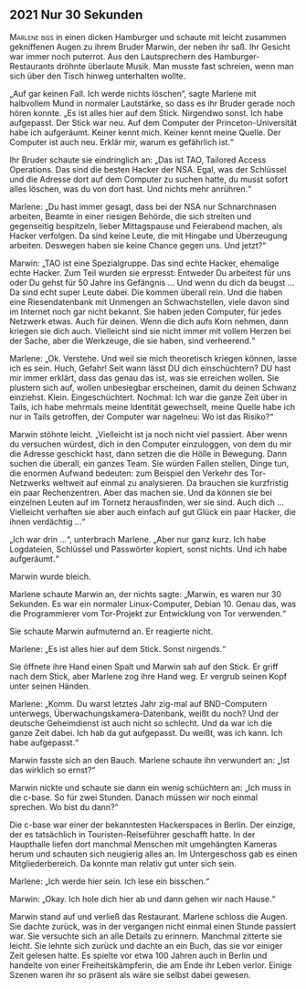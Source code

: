 ## **2021** Nur 30 Sekunden

<span style="font-variant:small-caps;">Marlene biss</span> in einen dicken Hamburger und schaute mit leicht zusammen gekniffenen Augen zu ihrem Bruder Marwin, der neben ihr saß.
Ihr Gesicht war immer noch puterrot.
Aus den Lautsprechern des Hamburger-Restaurants dröhnte überlaute Musik.
Man musste fast schreien, wenn man sich über den Tisch hinweg unterhalten wollte.

„Auf gar keinen Fall.
Ich werde nichts löschen“, sagte Marlene mit halbvollem Mund in normaler Lautstärke, so dass es ihr Bruder gerade noch hören konnte.
„Es ist alles hier auf dem Stick.
Nirgendwo sonst.
Ich habe aufgepasst.
Der Stick war neu.
Auf dem Computer der Princeton-Universität habe ich aufgeräumt.
Keiner kennt mich.
Keiner kennt meine Quelle.
Der Computer ist auch neu.
Erklär mir, warum es gefährlich ist.“

Ihr Bruder schaute sie eindringlich an: „Das ist TAO, Tailored Access Operations.
Das sind die besten Hacker der NSA.
Egal, was der Schlüssel und die Adresse dort auf dem Computer zu suchen hatte, du musst sofort alles löschen, was du von dort hast.
Und nichts mehr anrühren.“

Marlene: „Du hast immer gesagt, dass bei der NSA nur Schnarchnasen arbeiten, Beamte in einer riesigen Behörde, die sich streiten und gegenseitig bespitzeln, lieber Mittagspause und Feierabend machen, als Hacker verfolgen.
Da sind keine Leute, die mit Hingabe und Überzeugung arbeiten.
Deswegen haben sie keine Chance gegen uns. Und jetzt?“

Marwin: „TAO ist eine Spezialgruppe.
Das sind echte Hacker, ehemalige echte Hacker.
Zum Teil wurden sie erpresst: Entweder Du arbeitest für uns oder Du gehst für 50 Jahre ins Gefängnis … Und wenn du dich da beugst … Da sind echt super Leute dabei.
Die kommen überall rein.
Und die haben eine Riesendatenbank mit Unmengen an Schwachstellen, viele davon sind im Internet noch gar nicht bekannt.
Sie haben jeden Computer, für jedes Netzwerk etwas.
Auch für deinen.
Wenn die dich aufs Korn nehmen, dann kriegen sie dich auch.
Vielleicht sind sie nicht immer mit vollem Herzen bei der Sache, aber die Werkzeuge, die sie haben, sind verheerend.“

Marlene: „Ok.
Verstehe.
Und weil sie mich theoretisch kriegen können, lasse ich es sein.
Huch, Gefahr!
Seit wann lässt DU dich einschüchtern?
DU hast mir immer erklärt, dass das genau das ist, was sie erreichen wollen.
Sie plustern sich auf, wollen unbesiegbar erscheinen, damit du deinen Schwanz einziehst.
Klein.
Eingeschüchtert.
Nochmal: Ich war die ganze Zeit über in Tails, ich habe mehrmals meine Identität gewechselt, meine Quelle habe ich nur in Tails getroffen, der Computer war nagelneu: Wo ist das Risiko?“

Marwin stöhnte leicht.
„Vielleicht ist ja noch nicht viel passiert. Aber wenn du versuchen würdest, dich in den Computer einzuloggen, von dem du mir die Adresse geschickt hast, dann setzen die die Hölle in Bewegung.
Dann suchen die überall, ein ganzes Team.
Sie würden Fallen stellen, Dinge tun, die enormen Aufwand bedeuten: zum Beispiel den Verkehr des Tor-Netzwerks weltweit auf einmal zu analysieren.
Da brauchen sie kurzfristig ein paar Rechenzentren.
Aber das machen sie.
Und da können sie bei einzelnen Leuten auf im Tornetz herausfinden, wer sie sind.
Auch dich … Vielleicht verhaften sie aber auch einfach auf gut Glück ein paar Hacker, die ihnen verdächtig …“

„Ich war drin …“, unterbrach Marlene.
„Aber nur ganz kurz.
Ich habe Logdateien, Schlüssel und Passwörter kopiert, sonst nichts.
Und ich habe aufgeräumt.“

Marwin wurde bleich.

Marlene schaute Marwin an, der nichts sagte: „Marwin, es waren nur 30 Sekunden.
Es war ein normaler Linux-Computer, Debian 10.
Genau das, was die Programmierer vom Tor-Projekt zur Entwicklung von Tor verwenden.“

Sie schaute Marwin aufmuternd an.
Er reagierte nicht.

Marlene: „Es ist alles hier auf dem Stick.
Sonst nirgends.“

Sie öffnete ihre Hand einen Spalt und Marwin sah auf den Stick.
Er griff nach dem Stick, aber Marlene zog ihre Hand weg.
Er vergrub seinen Kopf unter seinen Händen.

Marlene: „Komm.
Du warst letztes Jahr zig-mal auf BND-Computern unterwegs, Überwachungskamera-Datenbank, weißt du noch?
Und der deutsche Geheimdienst ist auch nicht so schlecht.
Und da war ich die ganze Zeit dabei.
Ich hab da gut aufgepasst.
Du weißt, was ich kann.
Ich habe aufgepasst.“

Marwin fasste sich an den Bauch.
Marlene schaute ihn verwundert an: „Ist das wirklich so ernst?“

Marwin nickte und schaute sie dann ein wenig schüchtern an: „Ich muss in die c-base.
So für zwei Stunden.
Danach müssen wir noch einmal sprechen.
Wo bist du dann?“

Die c-base war einer der bekanntesten Hackerspaces in Berlin.
Der einzige, der es tatsächlich in Touristen-Reiseführer geschafft hatte.
In der Haupthalle liefen dort manchmal Menschen mit umgehängten Kameras herum und schauten sich neugierig alles an.
Im Untergeschoss gab es einen Mitgliederbereich.
Da konnte man relativ gut unter sich sein.

Marlene: „Ich werde hier sein.
Ich lese ein bisschen.“

Marwin: „Okay.
Ich hole dich hier ab und dann gehen wir nach Hause.“

Marwin stand auf und verließ das Restaurant.
Marlene schloss die Augen.
Sie dachte zurück, was in der vergangen nicht einmal einen Stunde passiert war.
Sie versuchte sich an alle Details zu erinnern.
Manchmal zitterte sie leicht.
Sie lehnte sich zurück und dachte an ein Buch, das sie vor einiger Zeit gelesen hatte.
Es spielte vor etwa 100 Jahren auch in Berlin und handelte von einer Freiheitskämpferin, die am Ende ihr Leben verlor.
Einige Szenen waren ihr so präsent als wäre sie selbst dabei gewesen.
